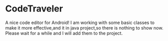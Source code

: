 # CodeTraveler
A nice code editor for Android!
I am working with some basic classes to make it more effective,and it in java project,so there is nothing to show now.
Please wait for a while and I will add them to the project.
